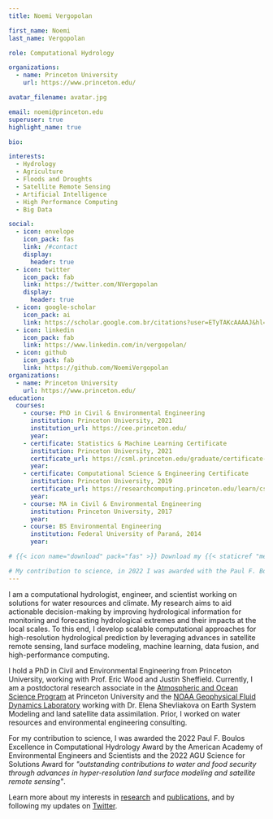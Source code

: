 ```yaml
---
title: Noemi Vergopolan

first_name: Noemi
last_name: Vergopolan

role: Computational Hydrology

organizations:
  - name: Princeton University
    url: https://www.princeton.edu/

avatar_filename: avatar.jpg

email: noemi@princeton.edu
superuser: true
highlight_name: true

bio:

interests:
  - Hydrology
  - Agriculture
  - Floods and Droughts
  - Satellite Remote Sensing
  - Artificial Intelligence
  - High Performance Computing
  - Big Data

social:
  - icon: envelope
    icon_pack: fas
    link: /#contact
    display:
      header: true
  - icon: twitter
    icon_pack: fab
    link: https://twitter.com/NVergopolan
    display:
      header: true
  - icon: google-scholar
    icon_pack: ai
    link: https://scholar.google.com.br/citations?user=ETyTAKcAAAAJ&hl=en
  - icon: linkedin
    icon_pack: fab
    link: https://www.linkedin.com/in/vergopolan/
  - icon: github
    icon_pack: fab
    link: https://github.com/NoemiVergopolan
organizations:
  - name: Princeton University
    url: https://www.princeton.edu/
education:
  courses:
    - course: PhD in Civil & Environmental Engineering
      institution: Princeton University, 2021
      institution_url: https://cee.princeton.edu/
      year: 
    - certificate: Statistics & Machine Learning Certificate
      institution: Princeton University, 2021
      certificate_url: https://csml.princeton.edu/graduate/certificate-program
      year: 
    - certificate: Computational Science & Engineering Certificate
      institution: Princeton University, 2019
      certificate_url: https://researchcomputing.princeton.edu/learn/cse-graduate-certificate
      year: 
    - course: MA in Civil & Environmental Engineering
      institution: Princeton University, 2017
      year: 
    - course: BS Environmental Engineering
      institution: Federal University of Paraná, 2014
      year: 

# {{< icon name="download" pack="fas" >}} Download my {{< staticref "media/resume.pdf" "newtab" >}}resumé{{< /staticref >}}.

# My contribution to science, in 2022 I was awarded with the Paul F. Boulos Excellence in Computational Hydrology Award by the [Environmental Engineering and Science Foundation](https://www.eesfoundation.org/).
---
```

I am a computational hydrologist, engineer, and scientist working on solutions for water resources and climate. My research aims to aid actionable decision-making by improving hydrological information for monitoring and forecasting hydrological extremes and their impacts at the local scales. To this end, I develop scalable computational approaches for high-resolution hydrological prediction by leveraging advances in satellite remote sensing, land surface modeling, machine learning, data fusion, and high-performance computing. 

I hold a PhD in Civil and Environmental Engineering from Princeton University, working with Prof. Eric Wood and Justin Sheffield. Currently, I am a postdoctoral research associate in the [Atmospheric and Ocean Science Program](https://aos.princeton.edu/) at Princeton University and the [NOAA Geophysical Fluid Dynamics Laboratory](https://www.gfdl.noaa.gov/) working with Dr. Elena Shevliakova on Earth System Modeling and land satellite data assimilation. Prior, I worked on water resources and environmental engineering consulting. 

For my contribution to science, I was awarded the 2022 Paul F. Boulos Excellence in Computational Hydrology Award by the American Academy of Environmental Engineers and Scientists and the 2022 AGU Science for Solutions Award for *"outstanding contributions to water and food security through advances in hyper-resolution land surface modeling and satellite remote sensing"*.

Learn more about my interests in [research](#research) and [publications](publication), and by following my updates on [Twitter](https://twitter.com/NVergopolan).

